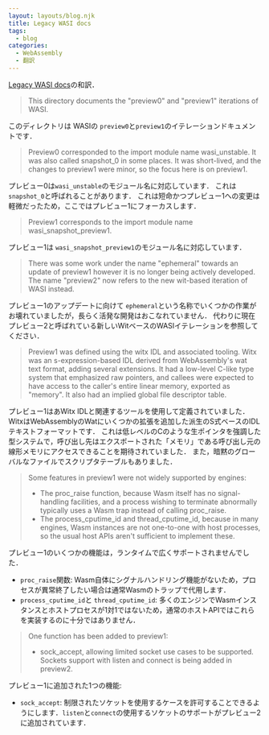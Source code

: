 ```yaml
---
layout: layouts/blog.njk
title: Legacy WASI docs
tags:
  - blog
categories:
  - WebAssembly
  - 翻訳
---
```


[Legacy WASI docs](https://github.com/WebAssembly/WASI/blob/main/legacy/README.md)の和訳．

> This directory documents the "preview0" and "preview1" iterations of WASI.

このディレクトリは WASIの `preview0`と`preview1`のイテレーションドキュメントです．

> Preview0 corresponded to the import module name wasi_unstable. It was also called snapshot_0 in some places. It was short-lived, and the changes to preview1 were minor, so the focus here is on preview1.

プレビュー0は`wasi_unstable`のモジュール名に対応しています．
これは `snapshot_0`と呼ばれることがあります．
これは短命かつプレビュー1への変更は軽微だったため，ここではプレビュー1にフォーカスします．

> Preview1 corresponds to the import module name wasi_snapshot_preview1.

プレビュー1は `wasi_snapshot_preview1`のモジュール名に対応しています．

> There was some work under the name "ephemeral" towards an update of preview1 however it is no longer being actively developed. The name "preview2" now refers to the new wit-based iteration of WASI instead.

プレビュー1のアップデートに向けて `ephemeral`という名称でいくつかの作業がお壊れていましたが，長らく活発な開発はおこなれていません．
代わりに現在プレビュー2と呼ばれている新しいWitベースのWASIイテレーションを参照してください．

> Preview1 was defined using the witx IDL and associated tooling. Witx was an s-expression-based IDL derived from WebAssembly's wat text format, adding several extensions. It had a low-level C-like type system that emphasized raw pointers, and callees were expected to have access to the caller's entire linear memory, exported as "memory". It also had an implied global file descriptor table.

プレビュー1はあWitx IDLと関連するツールを使用して定義されていました．
WitxはWebAssemblyのWatにいくつかの拡張を追加した派生のS式ベースのIDLテキストフォーマットです．
これは低レベルのCのような生ポインタを強調した型システムで，呼び出し先はエクスポートされた「メモリ」である呼び出し元の線形メモリにアクセスできることを期待されていました．
また，暗黙のグローバルなファイルでスクリプタテーブルもありました．

> Some features in preview1 were not widely supported by engines:
> - The proc_raise function, because Wasm itself has no signal-handling facilities, and a process wishing to terminate abnormally typically uses a Wasm trap instead of calling proc_raise.
> - The process_cputime_id and thread_cputime_id, because in many engines, Wasm instances are not one-to-one with host processes, so the usual host APIs aren't sufficient to implement these.

プレビュー1のいくつかの機能は，ランタイムで広くサポートされませんでした．
- `proc_raise`関数: Wasm自体にシグナルハンドリング機能がないため，プロセスが異常終了したい場合は通常Wasmのトラップで代用します．
- `process_cputime_id`と `thread_cputime_id`: 多くのエンジンでWasmインスタンスとホストプロセスが1対1ではないため，通常のホストAPIではこれらを実装するのに十分ではありません．

> One function has been added to preview1:
> - sock_accept, allowing limited socket use cases to be supported. Sockets support with listen and connect is being added in preview2.

プレビュー1に追加された1つの機能:
- `sock_accept`: 制限されたソケットを使用するケースを許可することできるようにします．`listen`と`connect`の使用するソケットのサポートがプレビュー2に追加されています．
